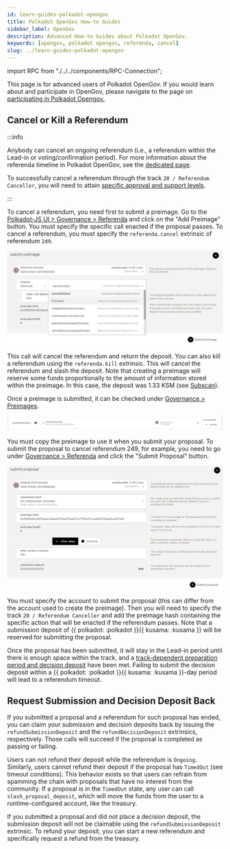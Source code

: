 ```yaml
---
id: learn-guides-polkadot-opengov
title: Polkadot OpenGov How-to Guides
sidebar_label: OpenGov
description: Advanced How-to Guides about Polkadot OpenGov.
keywords: [opengov, polkadot opengov, referenda, cancel]
slug: ../learn-guides-polkadot-opengov
---
```


import RPC from "./../../components/RPC-Connection";

This page is for advanced users of Polkadot OpenGov. If you would learn about and participate in
OpenGov, please navigate to the page on
[participating in Polkadot Opengov.](https://wiki.polkadot.network/docs/maintain-guides-polkadot-opengov)

## Cancel or Kill a Referendum

:::info

Anybody can cancel an ongoing referendum (i.e., a referendum within the Lead-in or
voting/confirmation period). For more information about the referenda timeline in Polkadot OpenGov,
see the [dedicated page](../learn/learn-polkadot-opengov.md#referenda-timeline).

To successfully cancel a referendum through the track `20 / Referendum Canceller`, you will need to
attain
[specific approval and support levels](../maintain/maintain-guides-polkadot-opengov.md#referendum-canceller).

:::

To cancel a referendum, you need first to submit a preimage. Go to the
[Polkadot-JS UI > Governance > Referenda](https://polkadot.js.org/apps/#/referenda) and click on the
"Add Preimage" button. You must specify the specific call enacted if the proposal passes. To cancel
a referendum, you must specify the `referenda.cancel` extrinsic of referendum `249`.

![cancel-referenda-preimage-creation](../assets/cancel-referenda-preimage-creation.png)

This call will cancel the referendum and return the deposit. You can also kill a referendum using
the `referenda.kill` extrinsic. This will cancel the referendum and slash the deposit. Note that
creating a preimage will reserve some funds proportionally to the amount of information stored
within the preimage. In this case, the deposit was 1.33 KSM (see
[Subscan](https://kusama.subscan.io/extrinsic/19143604-2)).

Once a preimage is submitted, it can be checked under
[Governance > Preimages](https://polkadot.js.org/apps/#/preimages).

![cancel-referenda-preimage-check](../assets/cancel-referenda-preimage-check.png)

You must copy the preimage to use it when you submit your proposal. To submit the proposal to cancel
referendum 249, for example, you need to go under
[Governance > Referenda](https://polkadot.js.org/apps/#/referenda) and click the "Submit Proposal"
button.

![cancel-referenda-proposal](../assets/cancel-referenda-proposal.png)

You must specify the account to submit the proposal (this can differ from the account used to create
the preimage). Then you will need to specify the track `20 / Referendum Canceller` and add the
preimage hash containing the specific action that will be enacted if the referendum passes. Note
that a submission deposit of
{{ polkadot: <RPC network="polkadot" path="consts.referenda.submissionDeposit" defaultValue={10000000000} filter="humanReadable"/> :polkadot }}{{ kusama: <RPC network="kusama" path="consts.referenda.submissionDeposit" defaultValue={33333333333} filter="humanReadable"/> :kusama }}
will be reserved for submitting the proposal.

Once the proposal has been submitted, it will stay in the Lead-in period until there is enough space
within the track, and a
[track-dependent preparation period and decision deposit](../maintain/maintain-guides-polkadot-opengov.md#polkadot-opengov-terminology-and-parameters)
have been met. Failing to submit the decision deposit within a
{{ polkadot: <RPC network="polkadot" path="const.referenda.undecidingTimeout" defaultValue={201600} filter="blocksToDays"/> :polkadot }}{{ kusama: <RPC network="kusama" path="const.referenda.undecidingTimeout" defaultValue={201600} filter="blocksToDays"/> :kusama }}-day
period will lead to a referendum timeout.

## Request Submission and Decision Deposit Back

If you submitted a proposal and a referendum for such proposal has ended, you can claim your
submission and decision deposits back by issuing the `refundSubmissionDeposit` and the
`refundDecisionDeposit` extrinsics, respectively. Those calls will succeed if the proposal is
completed as passing or failing.

Users can not refund their deposit while the referendum is `Ongoing`. Similarly, users cannot refund
their deposit if the proposal has `TimedOut` (see timeout conditions). This behavior exists so that
users can refrain from spamming the chain with proposals that have no interest from the community.
If a proposal is in the `TimedOut` state, any user can call `slash_proposal_deposit`, which will move
the funds from the user to a runtime-configured account, like the treasury.

If you submitted a proposal and did not place a decision deposit, the submission deposit will not be
claimable using the `refundSubmissionDeposit` extrinsic. To refund your deposit, you can start a new
referendum and specifically request a refund from the treasury.
